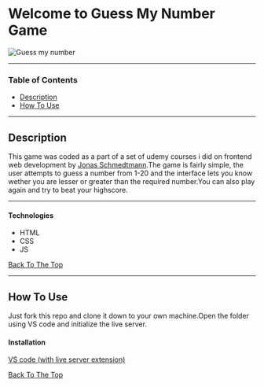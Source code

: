# Welcome to Guess My Number Game

![Guess my number](https://user-images.githubusercontent.com/85004364/125152499-95be6d00-e16a-11eb-9956-84fcb99367aa.png)

---

### Table of Contents

- [Description](#description)
- [How To Use](#how-to-use)

---

## Description
This game was coded as a part of a set of udemy courses i did on frontend web development by [Jonas Schmedtmann](https://www.udemy.com/user/jonasschmedtmann/).The game is fairly simple, the user attempts to guess a number from 1-20 and the interface lets you know wether you are lesser or greater than the required number.You can also play again and try to beat your highscore.

---

#### Technologies

- HTML
- CSS
- JS

[Back To The Top](#welcome-to-guess-my-number-game)

---

## How To Use
Just fork this repo and clone it down to your own machine.Open the folder using VS code and initialize the live server.

#### Installation
[VS code (with live server extension)](https://marketplace.visualstudio.com/items?itemName=ritwickdey.LiveServer)

[Back To The Top](#welcome-to-guess-my-number-game)

